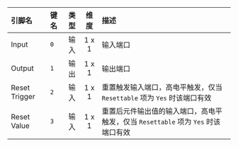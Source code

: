 <!--
DO NOT EDIT THIS FILE DIRECTLY.
This file is generated by tools/comp-docs.js.
All changes will be overwritten by regeneration.
-->

<slot class="model-pins">

| 引脚名 | 键名 | 类型 | 维度 | 描述 |
|:------ |:---- |:----:|:----:|:---- |
| Input | `0` | 输入 | 1 x 1 | 输入端口 |
| Output | `1` | 输出 | 1 x 1 | 输出端口 |
| Reset Trigger | `2` | 输入 | 1 x 1 | 重置触发输入端口，高电平触发，仅当 `Resettable` 项为 `Yes` 时该端口有效 |
| Reset Value | `3` | 输入 | 1 x 1 | 重置后元件输出值的输入端口，高电平触发，仅当 `Resettable` 项为 `Yes` 时该端口有效 |

</slot>
